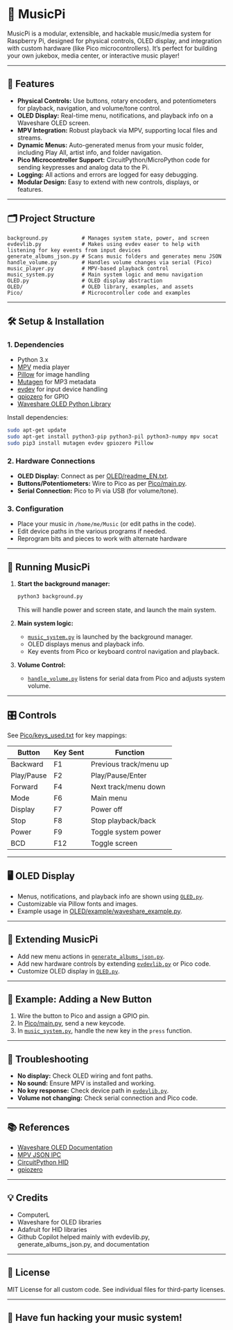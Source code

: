 # 🎵 MusicPi

MusicPi is a modular, extensible, and hackable music/media system for Raspberry Pi, designed for physical controls, OLED display, and integration with custom hardware (like Pico microcontrollers). It’s perfect for building your own jukebox, media center, or interactive music player!

---

## 🚀 Features

- **Physical Controls:** Use buttons, rotary encoders, and potentiometers for playback, navigation, and volume/tone control.
- **OLED Display:** Real-time menu, notifications, and playback info on a Waveshare OLED screen.
- **MPV Integration:** Robust playback via MPV, supporting local files and streams.
- **Dynamic Menus:** Auto-generated menus from your music folder, including Play All, artist info, and folder navigation.
- **Pico Microcontroller Support:** CircuitPython/MicroPython code for sending keypresses and analog data to the Pi.
- **Logging:** All actions and errors are logged for easy debugging.
- **Modular Design:** Easy to extend with new controls, displays, or features.

---

## 🗂️ Project Structure

```
background.py           # Manages system state, power, and screen
evdevlib.py             # Makes using evdev easer to help with listening for key events from input devices
generate_albums_json.py # Scans music folders and generates menu JSON
handle_volume.py        # Handles volume changes via serial (Pico)
music_player.py         # MPV-based playback control
music_system.py         # Main system logic and menu navigation
OLED.py                 # OLED display abstraction
OLED/                   # OLED library, examples, and assets
Pico/                   # Microcontroller code and examples
```

---

## 🛠️ Setup & Installation

### 1. **Dependencies**

- Python 3.x
- [MPV](https://mpv.io/) media player
- [Pillow](https://python-pillow.org/) for image handling
- [Mutagen](https://mutagen.readthedocs.io/) for MP3 metadata
- [evdev](https://python-evdev.readthedocs.io/) for input device handling
- [gpiozero](https://gpiozero.readthedocs.io/) for GPIO
- [Waveshare OLED Python Library](OLED/lib/waveshare_OLED/)

Install dependencies:
```sh
sudo apt-get update
sudo apt-get install python3-pip python3-pil python3-numpy mpv socat
sudo pip3 install mutagen evdev gpiozero Pillow
```

### 2. **Hardware Connections**

- **OLED Display:** Connect as per [OLED/readme_EN.txt](OLED/readme_EN.txt).
- **Buttons/Potentiometers:** Wire to Pico as per [Pico/main.py](Pico/main.py).
- **Serial Connection:** Pico to Pi via USB (for volume/tone).

### 3. **Configuration**

- Place your music in `/home/me/Music` (or edit paths in the code).
- Edit device paths in the various programs if needed.
- Reprogram bits and pieces to work with alternate hardware

---

## 🏃 Running MusicPi

1. **Start the background manager:**
   ```sh
   python3 background.py
   ```
   This will handle power and screen state, and launch the main system.

2. **Main system logic:**
   - [`music_system.py`](music_system.py) is launched by the background manager.
   - OLED displays menus and playback info.
   - Key events from Pico or keyboard control navigation and playback.

3. **Volume Control:**
   - [`handle_volume.py`](handle_volume.py) listens for serial data from Pico and adjusts system volume.

---

## 🎛️ Controls

See [Pico/keys_used.txt](Pico/keys_used.txt) for key mappings:

| Button      | Key Sent | Function                |
|-------------|----------|-------------------------|
| Backward    | F1       | Previous track/menu up  |
| Play/Pause  | F2       | Play/Pause/Enter        |
| Forward     | F4       | Next track/menu down    |
| Mode        | F6       | Main menu               |
| Display     | F7       | Power off               |
| Stop        | F8       | Stop playback/back      |
| Power       | F9       | Toggle system power     |
| BCD         | F12      | Toggle screen           |

---

## 🖥️ OLED Display

- Menus, notifications, and playback info are shown using [`OLED.py`](OLED.py).
- Customizable via Pillow fonts and images.
- Example usage in [OLED/example/waveshare_example.py](OLED/example/waveshare_example.py).

---

## 🧩 Extending MusicPi

- Add new menu actions in [`generate_albums_json.py`](generate_albums_json.py).
- Add new hardware controls by extending [`evdevlib.py`](evdevlib.py) or Pico code.
- Customize OLED display in [`OLED.py`](OLED.py).

---

## 📝 Example: Adding a New Button

1. Wire the button to Pico and assign a GPIO pin.
2. In [Pico/main.py](Pico/main.py), send a new keycode.
3. In [`music_system.py`](music_system.py), handle the new key in the `press` function.

---

## 🐛 Troubleshooting

- **No display:** Check OLED wiring and font paths.
- **No sound:** Ensure MPV is installed and working.
- **No key response:** Check device path in [`evdevlib.py`](evdevlib.py).
- **Volume not changing:** Check serial connection and Pico code.

---

## 📚 References

- [Waveshare OLED Documentation](OLED/readme_EN.txt)
- [MPV JSON IPC](https://mpv.io/manual/master/#json-ipc)
- [CircuitPython HID](https://circuitpython.readthedocs.io/en/latest/shared-bindings/adafruit_hid/)
- [gpiozero](https://gpiozero.readthedocs.io/)

---

## 💡 Credits

- ComputerL
- Waveshare for OLED libraries
- Adafruit for HID libraries
- Github Copilot helped mainly with evdevlib.py, generate_albums_json.py, and documentation

---

## 🦾 License

MIT License for all custom code. See individual files for third-party licenses.

---

## 🤘 Have fun hacking your music system!